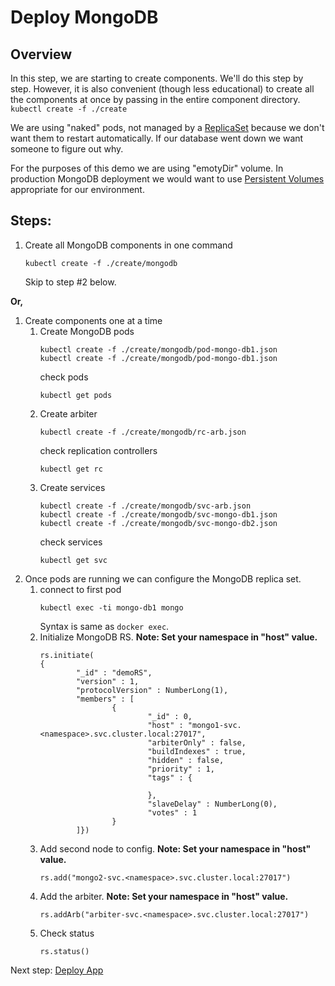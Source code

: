 # Deploy MongoDB

Overview
----

In this step, we are starting to create components.  We'll do this step by step. However, it is also convenient (though less educational) to create all the components at once by passing in the entire component directory.
 ```kubectl create -f ./create```
 
 We are using "naked" pods, not managed by a [ReplicaSet](https://kubernetes.io/docs/concepts/workloads/controllers/replicaset/) because we don't want them to restart automatically.  If our database went down we want someone to figure out why.
 
 For the purposes of this demo we are using "emotyDir" volume. In production MongoDB deployment we would want to use [Persistent Volumes](https://kubernetes.io/docs/concepts/storage/persistent-volumes/#types-of-persistent-volumes) appropriate for our environment.
 
 Steps:
 ---
 1. Create all MongoDB components in one command
    ```
    kubectl create -f ./create/mongodb
    ```
    Skip to step #2 below.
    
**Or,**    
    
 1. Create components one at a time
    1. Create MongoDB pods
        ```
        kubectl create -f ./create/mongodb/pod-mongo-db1.json
        kubectl create -f ./create/mongodb/pod-mongo-db1.json
        ```
        check pods
        ```
        kubectl get pods
        ```
     1. Create arbiter 
        ```
        kubectl create -f ./create/mongodb/rc-arb.json
        ```
        check replication controllers
        ```
        kubectl get rc
        ```
     1. Create services
        ```
        kubectl create -f ./create/mongodb/svc-arb.json
        kubectl create -f ./create/mongodb/svc-mongo-db1.json
        kubectl create -f ./create/mongodb/svc-mongo-db2.json
        ```
        check services
        ```
        kubectl get svc
        ```
 1. Once pods are running we can configure the MongoDB replica set.
    1. connect to first pod
        ```
        kubectl exec -ti mongo-db1 mongo
        ```
        Syntax is same as ``docker exec``.
    1. Initialize MongoDB RS.  **Note: Set your namespace in "host" value.**
        ```
        rs.initiate(
        {
                "_id" : "demoRS",
                "version" : 1,
                "protocolVersion" : NumberLong(1),
                "members" : [
                        {
                                "_id" : 0,
                                "host" : "mongo1-svc.<namespace>.svc.cluster.local:27017",
                                "arbiterOnly" : false,
                                "buildIndexes" : true,
                                "hidden" : false,
                                "priority" : 1,
                                "tags" : {
        
                                },
                                "slaveDelay" : NumberLong(0),
                                "votes" : 1
                        }
                ]})
        ```
    1. Add second node to config. **Note: Set your namespace in "host" value.**
        ```
        rs.add("mongo2-svc.<namespace>.svc.cluster.local:27017")		
        ```
    1. Add the arbiter. **Note: Set your namespace in "host" value.**
        ```
        rs.addArb("arbiter-svc.<namespace>.svc.cluster.local:27017")
        ```
    1. Check status
        ```
        rs.status()
        ```

Next step: [Deploy App](06-deploy-app.md)